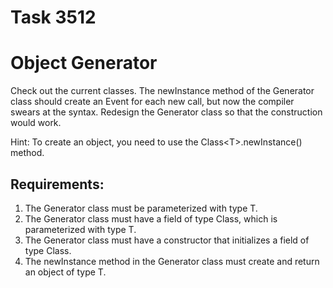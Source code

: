 # Task 3512
# Object Generator

Check out the current classes.
The newInstance method of the Generator class should create an Event for each new call, but now the compiler swears at the syntax.
Redesign the Generator class so that the construction would work.

Hint: To create an object, you need to use the Class&lt;T&gt;.newInstance() method.


## Requirements:
1. The Generator class must be parameterized with type T.
2. The Generator class must have a field of type Class, which is parameterized with type T.
3. The Generator class must have a constructor that initializes a field of type Class.
4. The newInstance method in the Generator class must create and return an object of type T.